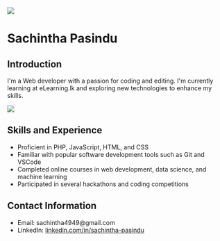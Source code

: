 <!DOCTYPE html>
<html lang="en">
<head>
  <meta charset="UTF-8">
  <meta name="viewport" content="width=device-width, initial-scale=1.0">

</head>
<body>
<a href=""><img src="https://user-images.githubusercontent.com/129094910/236995298-8642db97-c956-46e4-b129-6dec4f7c6e21.gif"></a>

  <h1>Sachintha Pasindu</h1>


  <h2>Introduction</h2>
  <p>I'm a Web developer with a passion for coding and editing. I'm currently learning at eLearning.lk and exploring new technologies to enhance my skills.</p>

<img src="https://user-images.githubusercontent.com/129094910/236996081-fc3551e2-74c5-470e-8901-e08bdb262b07.gif">  

  <h2>Skills and Experience</h2>
  <ul>
    <li>Proficient in PHP, JavaScript, HTML, and CSS</li>
    <li>Familiar with popular software development tools such as Git and VSCode</li>
    <li>Completed online courses in web development, data science, and machine learning</li>
    <li>Participated in several hackathons and coding competitions</li>
  </ul>

<!--   <h2>Projects</h2>
  <ul>
    <li><a href="https://www.example.com">Portfolio Website</a> - A personal website showcasing my projects and skills</li>
    <li><a href="https://github.com/example/data-analysis-project">Data Analysis Project</a> - A data analysis project using Python and pandas library</li>
  </ul> -->

  <h2>Contact Information</h2>
  <ul>
    <li>Email: sachintha4949@gmail.com</li>
    <li>LinkedIn: <a href="https://www.linkedin.com/in/sachintha-pasindu-gamge-8b8a63206/">linkedin.com/in/sachintha-pasindu</a></li>
  </ul>
 
</body>
</html>
